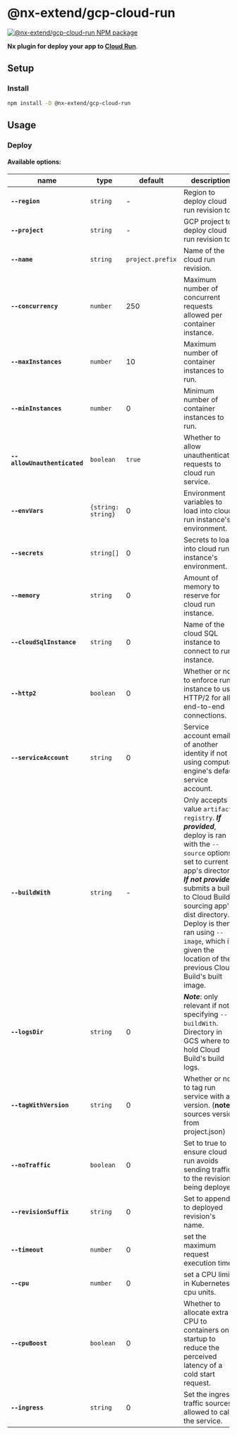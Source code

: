 # @nx-extend/gcp-cloud-run

<a href="https://www.npmjs.com/package/@nx-extend/gcp-cloud-run" rel="nofollow">
  <img src="https://badgen.net/npm/v/@nx-extend/gcp-cloud-run" alt="@nx-extend/gcp-cloud-run NPM package">
</a>

**Nx plugin for deploy your app to [Cloud Run](https://cloud.google.com/run)**.

## Setup

### Install

```sh
npm install -D @nx-extend/gcp-cloud-run
```

## Usage

### Deploy

#### Available options:

| name                             | type                 | default          | description                                                             |
|----------------------------------|----------------------|------------------|-------------------------------------------------------------------------|
| **`--region`**                   | `string`             | -                | Region to deploy cloud run revision to.
| **`--project`**                  | `string`             | -                | GCP project to deploy cloud run revision to.
| **`--name`**                     | `string`             | `project.prefix` | Name of the cloud run revision.
| **`--concurrency`**              | `number`             | 250              | Maximum number of concurrent requests allowed per container instance.
| **`--maxInstances`**             | `number`             | 10               | Maximum number of container instances to run.
| **`--minInstances`**             | `number`             | 0                | Minimum number of container instances to run.
| **`--allowUnauthenticated`**     | `boolean`            | `true`           | Whether to allow unauthenticated requests to cloud run service.
| **`--envVars`**                  | `{string: string}`   | 0                | Environment variables to load into cloud run instance's environment.
| **`--secrets`**                  | `string[]`           | 0                | Secrets to load into cloud run instance's environment.
| **`--memory`**                   | `string`             | 0                | Amount of memory to reserve for cloud run instance.
| **`--cloudSqlInstance`**         | `string`             | 0                | Name of the cloud SQL instance to connect to run instance.
| **`--http2`**                    | `boolean`            | 0                | Whether or not to enforce run instance to use HTTP/2 for all end-to-end connections.
| **`--serviceAccount`**           | `string`             | 0                | Service account email of another identity if not using compute engine's default service account.
| **`--buildWith`**                | `string`             | -                | Only accepts value `artifact-registry`. ***If provided***, deploy is ran with the `--source` options set to current app's directory. ***If not provided***, submits a build to Cloud Build, sourcing app's dist directory. Deploy is then ran using `--image`, which is given the location of the previous Cloud Build's built image.
| **`--logsDir`**                  | `string`             | 0                | ***Note***: only relevant if not specifying `--buildWith`. Directory in GCS where to hold Cloud Build's build logs.
| **`--tagWithVersion`**           | `string`             | 0                | Whether or not to tag run service with a version. (**note**: sources version from project.json)
| **`--noTraffic`**                | `boolean`            | 0                | Set to true to ensure cloud run avoids sending traffic to the revision being deployed.
| **`--revisionSuffix`**           | `string`             | 0                | Set to append to deployed revision's name.
| **`--timeout`**                  | `number`             | 0                | set the maximum request execution time.
| **`--cpu`**                      | `number`             | 0                | set a CPU limit in Kubernetes cpu units.
| **`--cpuBoost`**                 | `boolean`            | 0                | Whether to allocate extra CPU to containers on startup to reduce the perceived latency of a cold start request.
| **`--ingress`**                  | `string`             | 0                | Set the ingress traffic sources allowed to call the service.

